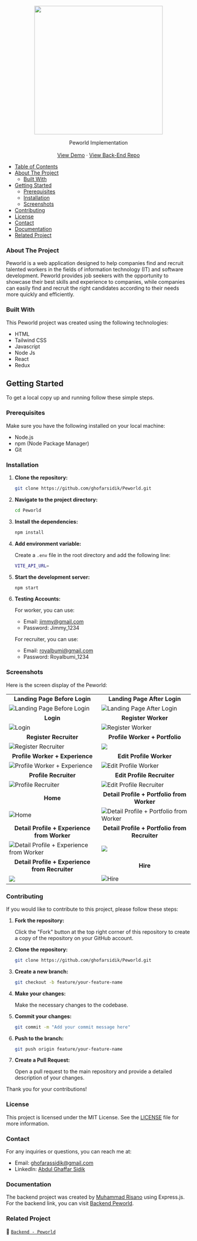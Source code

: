 <br />
  <div align="center">
    <a href="https://github.com/ghofarsidik/Peworld">
      <img src="https://github.com/ghofarsidik/Peworld/blob/65f3d7f14e2bc24f66753f9b14f50830ce7c0f2c/src/components/images/logo/logo.png" width="350"/>
  </a>

  <p align="center">
    Peworld Implementation
    <br />
    <br />
   <a href="https://peword-ags.netlify.app/" target="_blank">View Demo</a>
    ·
    <a href="https://github.com/ghofarsidik/Be_Peworld.git" target="_blank">View Back-End Repo</a>
  </p>
  </div>

- [Table of Contents](#table-of-contents)
- [About The Project](#about-the-project)
  - [Built With](#built-with)
- [Getting Started](#getting-started)
  - [Prerequisites](#prerequisites)
  - [Installation](#installation)
  - [Screenshots](#screenshots)
- [Contributing](#contributing)
- [License](#license)
- [Contact](#contact)
- [Documentation](#documentation)
- [Related Project](#related-project)

### About The Project

Peworld is a web application designed to help companies find and recruit talented workers in the fields of information technology (IT) and software development. Peworld provides job seekers with the opportunity to showcase their best skills and experience to companies, while companies can easily find and recruit the right candidates according to their needs more quickly and efficiently.

### Built With

This Peworld project was created using the following technologies:

- HTML
- Tailwind CSS
- Javascript 
- Node Js
- React
- Redux

## Getting Started

To get a local copy up and running follow these simple steps.

### Prerequisites

Make sure you have the following installed on your local machine:

- Node.js
- npm (Node Package Manager)
- Git

### Installation

1. **Clone the repository:**

   ```sh
   git clone https://github.com/ghofarsidik/Peworld.git
   ```

2. **Navigate to the project directory:**

   ```sh
   cd Peworld
   ```

3. **Install the dependencies:**

   ```sh
   npm install
   ```

4. **Add environment variable:**

   Create a `.env` file in the root directory and add the following line:

   ```sh
   VITE_API_URL=
   ```

5. **Start the development server:**

   ```sh
   npm start
   ```

6. **Testing Accounts:**

   For worker, you can use:
   - Email: jimmy@gmail.com
   - Password: Jimmy_1234

   For recruiter, you can use:
   - Email: royalbumi@gmail.com
   - Password: Royalbumi_1234



### Screenshots

Here is the screen display of the Peworld:

<table style="width: 100%;">
  <tr>
    <td style="width: 50%; text-align: center;"><strong>Landing Page Before Login</strong></td>
    <td style="width: 50%; text-align: center;"><strong>Landing Page After Login</strong></td>
  </tr>
  <tr>
    <td style="width: 50%;">
      <!-- <details>
        <summary style="text-align: left; vertical-align: top;">Show/Hide Image</summary>
        <br> -->
        <img src="https://github.com/ghofarsidik/Peworld/blob/0c0ccdfe1eef842c81062ed8a3a3c531ce88a84f/src/components/images/screenshot/Landing%20Page%20before%20Login.png" alt="Landing Page Before Login">
      <!-- </details> -->
    </td>
    <td style="width: 50%;">
      <!-- <details>
        <summary style="text-align: left; vertical-align: top;">Show/Hide Image</summary>
        <br> -->
        <img src="https://github.com/ghofarsidik/Peworld/blob/0c0ccdfe1eef842c81062ed8a3a3c531ce88a84f/src/components/images/screenshot/landing%20Page%20After%20login.png" alt="Landing Page After Login">
      <!-- </details> -->
    </td>
  </tr>
  <tr>
    <td style="width: 50%; text-align: center;"><strong>Login</strong></td>
    <td style="width: 50%; text-align: center;"><strong>Register Worker</strong></td>
  </tr>
  <tr>
    <td style="width: 50%;">
      <!-- <details>
        <summary style="text-align: left; vertical-align: top;">Show/Hide Image</summary>
        <br> -->
        <img src="https://github.com/ghofarsidik/Peworld/blob/0c0ccdfe1eef842c81062ed8a3a3c531ce88a84f/src/components/images/screenshot/Login.png" alt="Login">
      <!-- </details> -->
    </td>
    <td style="width: 50%;">
      <!-- <details>
        <summary style="text-align: left; vertical-align: top;">Show/Hide Image</summary>
        <br> -->
        <img src="https://github.com/ghofarsidik/Peworld/blob/0c0ccdfe1eef842c81062ed8a3a3c531ce88a84f/src/components/images/screenshot/Register%20Worker.png" alt="Register Worker">
      <!-- </details> -->
    </td>
  </tr>
  <tr>
    <td style="width: 50%; text-align: center;"><strong>Register Recruiter</strong></td>
    <td style="width: 50%; text-align: center;"><strong>Profile Worker + Portfolio</strong></td>
  </tr>
  <tr>
    <td style="width: 50%;">
      <!-- <details>
        <summary style="text-align: left; vertical-align: top;">Show/Hide Image</summary>
        <br> -->
        <img src="https://github.com/ghofarsidik/Peworld/blob/0c0ccdfe1eef842c81062ed8a3a3c531ce88a84f/src/components/images/screenshot/Register%20Recruiter.png" alt="Register Recruiter">
      <!-- </details> -->
    </td>
    <td style="width: 50%;">
      <!-- <details>
        <summary style="text-align: left; vertical-align: top;">Show/Hide Image</summary>
        <br> -->
        <img src="https://github.com/ghofarsidik/Peworld/blob/main/src/components/images/screenshot/profile%20worker%20%2B%20portofolio%20(2).png">
      <!-- </details> -->
    </td>
  </tr>
  <tr>
    <td style="width: 50%; text-align: center;"><strong>Profile Worker + Experience</strong></td>
    <td style="width: 50%; text-align: center;"><strong>Edit Profile Worker</strong></td>
  </tr>
  <tr>
    <td style="width: 50%;">
      <!-- <details>
        <summary style="text-align: left; vertical-align: top;">Show/Hide Image</summary>
        <br> -->
        <img src="https://github.com/ghofarsidik/Peworld/blob/main/src/components/images/screenshot/profile%20worker%20%2B%20experience%20(2).png" alt="Profile Worker + Experience">
      <!-- </details> -->
    </td>
    <td style="width: 50%;">
      <!-- <details>
        <summary style="text-align: left; vertical-align: top;">Show/Hide Image</summary>
        <br> -->
        <img src="https://github.com/ghofarsidik/Peworld/blob/main/src/components/images/screenshot/edit%20profile%20worker%20(2).png" alt="Edit Profile Worker">
      <!-- </details> -->
    </td>
  </tr>
  <tr>
    <td style="width: 50%; text-align: center;"><strong>Profile Recruiter</strong></td>
    <td style="width: 50%; text-align: center;"><strong>Edit Profile Recruiter</strong></td>
  </tr>
  <tr>
    <td style="width: 50%;">
      <!-- <details>
        <summary style="text-align: left; vertical-align: top;">Show/Hide Image</summary>
        <br> -->
        <img src="https://github.com/ghofarsidik/Peworld/blob/dd88a1901df562f06e8be973ff39845041643373/src/components/images/screenshot/profile%20recruiter%202.png" alt="Profile Recruiter">
      <!-- </details> -->
    </td>
    <td style="width: 50%;">
      <!-- <details>
        <summary style="text-align: left; vertical-align: top;">Show/Hide Image</summary>
        <br> -->
        <img src="https://github.com/ghofarsidik/Peworld/blob/main/src/components/images/screenshot/edit%20profile%20recruiter%20(2).png" alt="Edit Profile Recruiter">
      <!-- </details> -->
    </td>
  </tr>
  <tr>
    <td style="width: 50%; text-align: center;"><strong>Home</strong></td>
    <td style="width: 50%; text-align: center;"><strong>Detail Profile + Portfolio from Worker</strong></td>
  </tr>
  <tr>
    <td style="width: 50%;">
      <!-- <details>
        <summary style="text-align: left; vertical-align: top;">Show/Hide Image</summary>
        <br> -->
        <img src="https://github.com/ghofarsidik/Peworld/blob/main/src/components/images/screenshot/home%20(2).png" alt="Home">
      <!-- </details> -->
    </td>
    <td style="width: 50%;">
      <!-- <details>
        <summary style="text-align: left; vertical-align: top;">Show/Hide Image</summary>
        <br> -->
        <img src="https://github.com/ghofarsidik/Peworld/blob/main/src/components/images/screenshot/detail%20profile%20%2B%20portofolio%20from%20worker%20(2).png" alt="Detail Profile + Portfolio from Worker">
      <!-- </details> -->
    </td>
  </tr>
  <tr>
    <td style="width: 50%; text-align: center;"><strong>Detail Profile + Experience from Worker</strong></td>
    <td style="width: 50%; text-align: center;"><strong>Detail Profile + Portfolio from Recruiter</strong></td>
  </tr>
  <tr>
    <td style="width: 50%;">
      <!-- <details>
        <summary style="text-align: left; vertical-align: top;">Show/Hide Image</summary>
        <br> -->
        <img src="https://github.com/ghofarsidik/Peworld/blob/main/src/components/images/screenshot/detail%20profile%20%2B%20experience%20from%20worker.png" alt="Detail Profile + Experience from Worker">
      <!-- </details> -->
    </td>
    <td style="width: 50%;">
      <!-- <details>
        <summary style="text-align: left; vertical-align: top;">Show/Hide Image</summary>
        <br> -->
        <img src="https://github.com/ghofarsidik/Peworld/blob/main/src/components/images/screenshot/detail%20profile%20%2B%20portofolio%20from%20recruiter%20(2).png">
      <!-- </details> -->
    </td>
  </tr>
  <tr>
    <td style="width: 50%; text-align: center;"><strong>Detail Profile + Experience from Recruiter</strong></td>
    <td style="width: 50%; text-align: center;"><strong>Hire</strong></td>
  </tr>
  <tr>
    <td style="width: 50%;">
      <!-- <details>
        <summary style="text-align: left; vertical-align: top;">Show/Hide Image</summary>
        <br> -->
        <img src="https://github.com/ghofarsidik/Peworld/blob/main/src/components/images/screenshot/detail%20profile%20%2B%20experience%20from%20recruiter.png">
      <!-- </details> -->
    </td>
    <td style="width: 50%;">
      <!-- <details>
        <summary style="text-align: left; vertical-align: top;">Show/Hide Image</summary>
        <br> -->
        <img src="https://github.com/ghofarsidik/Peworld/blob/main/src/components/images/screenshot/hire.png" alt="Hire">
      <!-- </details> -->
    </td>
  </tr>
</table>

### Contributing

If you would like to contribute to this project, please follow these steps:

1. **Fork the repository:**

   Click the "Fork" button at the top right corner of this repository to create a copy of the repository on your GitHub account.

2. **Clone the repository:**

   ```sh
   git clone https://github.com/ghofarsidik/Peworld.git
   ```

3. **Create a new branch:**

   ```sh
   git checkout -b feature/your-feature-name
   ```

4. **Make your changes:**

   Make the necessary changes to the codebase.

5. **Commit your changes:**

   ```sh
   git commit -m "Add your commit message here"
   ```

6. **Push to the branch:**

   ```sh
   git push origin feature/your-feature-name
   ```

7. **Create a Pull Request:**

   Open a pull request to the main repository and provide a detailed description of your changes.

Thank you for your contributions!


### License

This project is licensed under the MIT License. See the [LICENSE](LICENSE) file for more information.


### Contact

For any inquiries or questions, you can reach me at:

- Email: [ghofarassidik@gmail.com](mailto:ghofarassidik@gmail.com)
- LinkedIn: [Abdul Ghaffar Sidik](https://www.linkedin.com/in/abdul-ghaffar-sidik/)


### Documentation

The backend project was created by [Muhammad Risano](https://github.com/muhammadrisano) using Express.js. For the backend link, you can visit [Backend Peworld](https://github.com/ghofarsidik/Be_Peworld).


### Related Project
:rocket: [`Backend - Peworld`](https://github.com/ghofarsidik/Be_Peworld)
